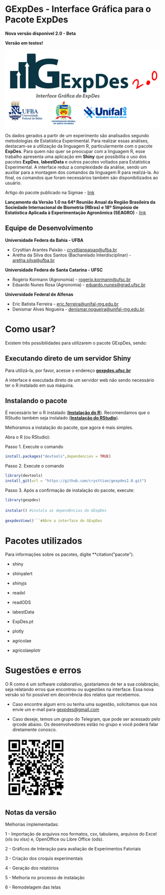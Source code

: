 # GExpDes - Interface Gráfica para o Pacote ExpDes

**Nova versão disponível 2.0 - Beta**

**Versão em testes!**


![](logo.png)

Os dados gerados a partir de um experimento são analisados segundo metodologias de Estatística Experimental. Para realizar essas análises, destacam-se a utilização da linguagem R, particularmente com o pacote **ExpDes**. Para quem não quer se preocupar com a linguagem R, esse trabalho apresenta uma aplicação em **Shiny** que possibilita o uso dos pacotes **ExpDes**, **labestData** e outros pacotes voltados para Estatística Experimental. A interface reduz a complexidade da análise, sendo um auxiliar para a montagem dos comandos da linguagem R para realizá-la. Ao final, os comandos que foram necessários também são disponibilizados ao usuário.

Artigo do pacote publicado na Sigmae - [link](https://publicacoes.unifal-mg.edu.br/revistas/index.php/sigmae/article/view/951)

**Lançamento da Versão 1.0 na 64ª Reunião Anual da Região Brasileira da Sociedade Internacional de Biometria (RBras) e 18º Simpósio de Estatística Aplicada à Experimentação Agronômica (SEAGRO)** - [link](https://www.rbras64.com.br/)

## Equipe de Desenvolvimento

**Universidade Federa da Bahia - UFBA**
- Crysttian Arantes Paixão - crysttianpaixao@ufba.br
- Aretha da Silva dos Santos (Bacharelado Interdisciplinar) - aretha.silva@ufba.br

**Universidade Federa de Santa Catarina - UFSC**
- Rogério Kormann (Agronomia) - rogerio.kormann@ufsc.br
- Eduardo Nunes Rosa (Agronomia) - eduardo.nunes@grad.ufsc.br

**Universidade Federal de Alfenas**
- Eric Batista Ferreira - eric.ferreira@unifal-mg.edu.br
- Denismar Alves Nogueira - denismar.nogueira@unifal-mg.edu.br.

# Como usar?

Existem três possibilidades para utilizarem o pacote GExpDes, sendo:

## Executando direto de um servidor Shiny 

Para utilizá-la, por favor, acesse o endereço [**gexpdes.ufsc.br**](http://gexpdes.ufsc.br)
 
A interface é executada direto de um servidor web não sendo necessário ter o R instalado em sua máquina.

## Instalando o pacote

É necessário ter o R instalado ([**Instalação do R**](http://cran.r-project.org/)). Recomendamos que o RStudio também seja instalado ([**Instalação do RStudio**](https://www.rstudio.com/)).

Melhoramos a instalação do pacote, que agora é mais simples.

Abra o R (ou RStudio):

Passo 1. Execute o comando 

```r
install.packages("devtools",dependencies = TRUE)
```

Passo 2. Execute o comando

```r
library(devtools)
install_git(url = "https://github.com/crysttian/gexpdes2.0.git")
```
Passo 3. Após a confirmação de instalação do pacote, execute:

```r
library(gexpdes)

instalar() #instala as dependências do GExpDes

gexpdesView()```#Abre a interface do GExpDes
```

# Pacotes utilizados

Para informações sobre os pacotes, digite **citation("pacote").

- shiny

- shinyalert

- shinyjs

- readxl

- readODS

- labestData

- ExpDes.pt

- plotly

- agricolae

- agricolaeplotr


# Sugestões e erros

O R como é um software colaborativo, gostaríamos de ter a sua colabração, seja relatando erros que encontrou ou sugestões na interface. Essa nova versão só foi possível em decorrência dos relatos que recebemos.

- Caso encontre algum erro ou tenha uma sugestão, solicitamos que nos envie um e-mail para gexpdes@gmail.com 

- Caso deseje, temos um grupo do Telegram, que pode ser acessado pelo qrcode abaixo. Os desenvolvedores estão no grupo e você poderá falar diretamente conosco.

![](ajustada.png)

## Notas da versão

Melhorias implementadas:

1 - Importação de arquivos nos formatos, csv, tabulares, arquivos do Excel (xls ou xlsx) e, OpenOffice ou Libre Office (ods).

2 - Gráficos de Interação para avaliação de Experimentos Fatoriais

3 - Criação dos croquis experimentais

4 - Geração dos relatórios

5 - Melhoria no processo de instalação

6 - Remodelagem das telas

